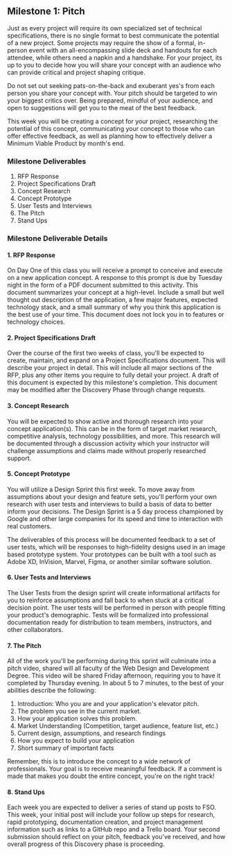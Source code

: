 ## Milestone 1: Pitch

Just as every project will require its own specialized set of technical specifications, there is no single format to best communicate the potential of a new project. Some projects may require the show of a formal, in-person event with an all-encompassing slide deck and handouts for each attendee, while others need a napkin and a handshake. For your project, its up to you to decide how you will share your concept with an audience who can provide critical and project shaping critique.

Do not set out seeking pats-on-the-back and exuberant yes's from each person you share your concept with. Your pitch should be targeted to win your biggest critics over. Being prepared, mindful of your audience, and open to suggestions will get you to the meat of the best feedback.

This week you will be creating a concept for your project, researching the potential of this concept, communicating your concept to those who can offer effective feedback, as well as planning how to effectively deliver a Minimum Viable Product by month's end.

### Milestone Deliverables

1. RFP Response
2. Project Specifications Draft
3. Concept Research
5. Concept Prototype
6. User Tests and Interviews
7. The Pitch
8. Stand Ups

### Milestone Deliverable Details

#### 1. RFP Response

On Day One of this class you will receive a prompt to conceive and execute on a new application concept. A response to this prompt is due by Tuesday night in the form of a PDF document submitted to this activity. This document summarizes your concept at a high-level. Include a small but well thought out description of the application, a few major features, expected technology stack, and a small summary of why you think this application is the best use of your time. This document does not lock you in to features or technology choices.

#### 2. Project Specifications Draft

Over the course of the first two weeks of class, you'll be expected to create, maintain, and expand on a Project Specifications document. This will describe your project in detail. This will include all major sections of the RFP, plus any other items you require to fully detail your project. A draft of this document is expected by this milestone's completion. This document may be modified after the Discovery Phase through change requests.

#### 3. Concept Research

You will be expected to show active and thorough research into your concept application(s). This can be in the form of target market research, competitive analysis, technology possibilities, and more. This research will be documented through a discussion activity which your instructor will challenge assumptions and claims made without properly researched support.

#### 5. Concept Prototype

You will utilize a Design Sprint this first week. To move away from assumptions about your design and feature sets, you'll perform your own research with user tests and interviews to build a basis of data to better inform your decisions. The Design Sprint is a 5 day process championed by Google and other large companies for its speed and time to interaction with real customers.

The deliverables of this process will be documented feedback to a set of user tests, which will be responses to high-fidelity designs used in an image based prototype system. Your prototypes can be built with a tool such as Adobe XD, InVision, Marvel, Figma, or another similar software solution.

#### 6. User Tests and Interviews

The User Tests from the design sprint will create informational artifacts for you to reinforce assumptions and fall back to when stuck at a critical decision point. The user tests will be performed in person with people fitting your product's demographic. Tests will be formalized into professional documentation ready for distribution to team members, instructors, and other collaborators.

#### 7. The Pitch

All of the work you'll be performing during this sprint will culminate into a pitch video, shared will all faculty of the Web Design and Development Degree. This video will be shared Friday afternoon, requiring you to have it completed by Thursday evening. In about 5 to 7 minutes, to the best of your abilities describe the following:

1. Introduction: Who you are and your application's elevator pitch.
2. The problem you see in the current market.
3. How your application solves this problem.
4. Market Understanding (Competition, target audience, feature list, etc.)
5. Current design, assumptions, and research findings
6. How you expect to build your application
7. Short summary of important facts

Remember, this is to introduce the concept to a wide network of professionals. Your goal is to receive meaningful feedback. If a comment is made that makes you doubt the entire concept, you're on the right track!

#### 8. Stand Ups

Each week you are expected to deliver a series of stand up posts to FSO. This week, your initial post will include your follow up steps for research, rapid prototyping, documentation creation, and project management information such as links to a GitHub repo and a Trello board. Your second submission should reflect on your pitch, feedback you've received, and how overall progress of this Discovery phase is proceeding.
